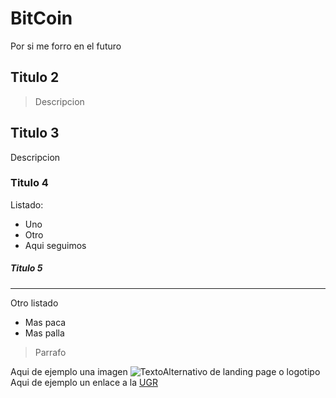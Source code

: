 # BitCoin
Por si me forro en el futuro

## Titulo 2

> Descripcion

## Titulo 3

Descripcion

### Titulo 4
Listado:
- Uno 
- Otro
- Aqui seguimos



##### Titulo 5
----- 
Otro listado
* Mas paca
* Mas palla


> Parrafo

Aqui de ejemplo una imagen ![TextoAlternativo](design/DaSCI.png) de landing page o logotipo
Aqui de ejemplo un enlace a la [UGR](https://wwww.ugr.es/)

